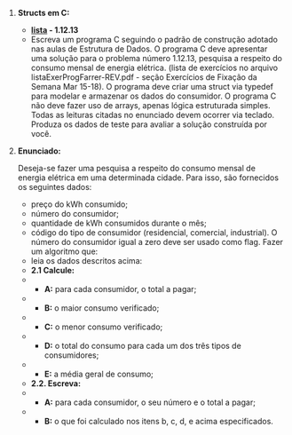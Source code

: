 1. **Structs em C:**
    - **[lista](listaExerProgFarrer-REV.pdf) -  1.12.13**
    - Escreva um programa C seguindo o padrão de construção adotado nas aulas de Estrutura
    de Dados. O programa C deve apresentar uma solução para o problema número 1.12.13,
    pesquisa a respeito do consumo mensal de energia elétrica. (lista de exercícios no arquivo
    listaExerProgFarrer-REV.pdf - seção Exercícios de Fixação da Semana Mar 15-18).
    O programa deve criar uma struct via typedef para modelar e armazenar os dados do
    consumidor.
    O programa C não deve fazer uso de arrays, apenas lógica estruturada simples. Todas as
    leituras citadas no enunciado devem ocorrer via teclado.
    Produza os dados de teste para avaliar a solução construída por você.
2. **Enunciado:**

    Deseja-se fazer uma pesquisa a respeito do consumo mensal de energia elétrica em 
    uma determinada cidade. Para isso, são fornecidos os seguintes dados:
    - preço do kWh consumido;
    - número do consumidor;
    - quantidade de kWh consumidos durante o mês;
    - código do tipo de consumidor (residencial, comercial, industrial).
    O número do consumidor igual a zero deve ser usado como flag. Fazer um algoritmo que:
    - leia os dados descritos acima:
    - **2.1 Calcule:**
    - - **A:** para cada consumidor, o total a pagar;
    - - **B:** o maior consumo verificado;
    - - **C:** o menor consumo verificado;
    - - **D:** o total do consumo para cada um dos três tipos de consumidores;
    - - **E:** a média geral de consumo;
    - **2.2. Escreva:**
    - - **A:** para cada consumidor, o seu número e o total a pagar;
    - - **B:** o que foi calculado nos itens b, c, d, e acima especificados.
